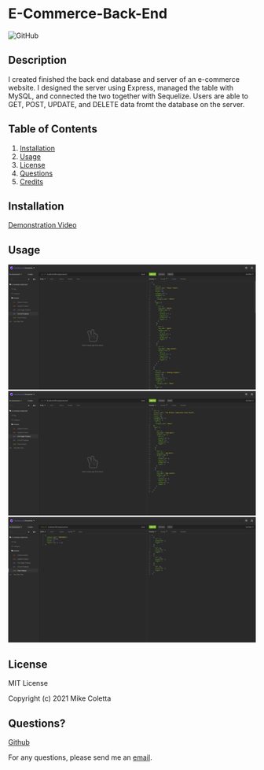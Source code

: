 # E-Commerce-Back-End

![GitHub](https://img.shields.io/github/license/MikeColetta/E-Commerce-Back-End)

## Description
    
I created finished the back end database and server of an e-commerce website. I designed the server using Express, managed the table with MySQL, and connected the two together with Sequelize. Users are able to GET, POST, UPDATE, and DELETE data fromt the database on the server.
    
## Table of Contents
1. [Installation](#installation)
2. [Usage](#usage)
3. [License](#license)
4. [Questions](#questions)
5. [Credits](#credits)
    
## Installation
    
[Demonstration Video](https://drive.google.com/file/d/1-HXsx-QqfZIKGFBwq34ZaHSx-FsHHxlz/view?usp=sharing)
    
## Usage

![Screenshot1](./images/Screenshot1.JPG)
![Screenshot2](./images/Screenshot2.JPG)
![Screenshot3](./images/Screenshot3.JPG)


## License
    
MIT License
    
Copyright (c) 2021 Mike Coletta
          
## Questions?
    
[Github](https://github.com/MikeColetta)
    
For any questions, please send me an [email](mailto:coletta.mike@gmail.com).